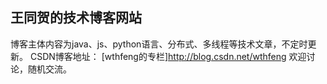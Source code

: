 ## 王同贺的技术博客网站

博客主体内容为java、js、python语言、分布式、多线程等技术文章，不定时更新。
CSDN博客地址： [wthfeng的专栏]http://blog.csdn.net/wthfeng
欢迎讨论，随机交流。



